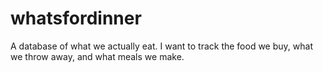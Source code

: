 # whatsfordinner
A database of what we actually eat.  I want to track the food we buy, what we throw away, and what meals we make. 
